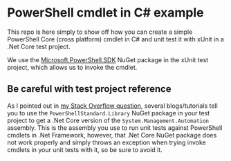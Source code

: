 # PowerShell cmdlet in C# example

This repo is here simply to show off how you can create a simple PowerShell Core (cross platform) cmdlet in C# and unit test it with xUnit in a .Net Core test project.

We use the [Microsoft.PowerShell.SDK](https://www.nuget.org/packages/Microsoft.PowerShell.SDK/) NuGet package in the xUnit test project, which allows us to invoke the cmdlet.

## Be careful with test project reference

As I pointed out in [my Stack Overflow question](https://stackoverflow.com/questions/56696574/how-to-unit-test-a-powershell-core-binary-cmdlet-in-c-sharp), several blogs/tutorials tell you to use the `PowerShellStandard.Library` NuGet package in your test project to get a .Net Core version of the `System.Management.Automation` assembly. This is the assembly you use to run unit tests against PowerShell cmdlets in .Net Framework, however, that .Net Core NuGet package does not work properly and simply throws an exception when trying invoke cmdlets in your unit tests with it, so be sure to avoid it.
